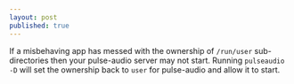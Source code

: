 ```yaml
---
layout: post
published: true
---
```


If a misbehaving app has messed with the ownership of `/run/user` sub-directories then your pulse-audio server may not start. Running `pulseaudio -D` will set the ownership back to `user` for pulse-audio and allow it to start.